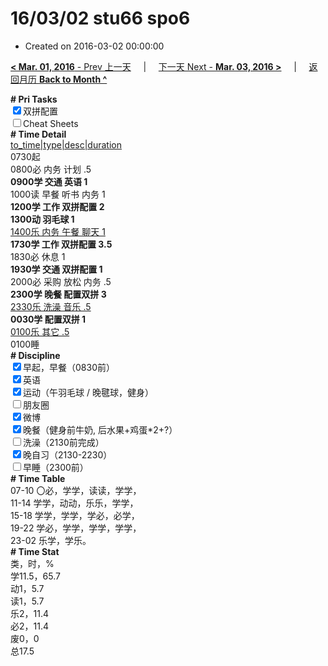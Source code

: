 # 16/03/02 stu66 spo6

- Created on 2016-03-02 00:00:00

[**< Mar. 01, 2016** - Prev 上一天](/lifelogs/2016/03/d01.md) &nbsp; &nbsp; | &nbsp; &nbsp; [下一天 Next - **Mar. 03, 2016 >**](/lifelogs/2016/03/d03.md) &nbsp; &nbsp; |  &nbsp; &nbsp; [返回月历 **Back to Month ^**](/lifelogs/2016/03/index.md)
<br/><div><b># Pri Tasks</b></div><div><input checked="true" type="checkbox"/>双拼配置</div><div><input type="checkbox"/>Cheat Sheets</div><div><b># Time Detail</b></div><div><u>to_time|type|desc|duration</u></div><div>0730起</div><div>0800必 内务 计划 .5</div><div><b>0900学 交通 英语 1</b></div><div>1000读 早餐 听书 内务 1</div><div><b>1200学 工作 双拼配置 2</b></div><div><b>1300动 羽毛球 1</b></div><div><u>1400乐 内务 午餐 聊天 1</u></div><div><b>1730学 工作 双拼配置 3.5</b></div><div>1830必 休息 1</div><div><b>1930学 交通 双拼配置 1</b></div><div>2000必 采购 放松 内务 .5</div><div><b>2300学 晚餐 配置双拼 3</b></div><div><u>2330乐 洗澡 音乐 .5</u></div><div><b>0030学 配置双拼 1</b></div><div><u>0100乐 其它 .5</u></div><div>0100睡</div><div><b># Discipline</b></div><div><input checked="true" type="checkbox"/>早起，早餐（0830前）</div><div><input checked="true" type="checkbox"/>英语</div><div><input checked="true" type="checkbox"/>运动（午羽毛球 / 晚毽球，健身）</div><div><input type="checkbox"/>朋友圈</div><div><input checked="true" type="checkbox"/>微博</div><div><input checked="true" type="checkbox"/>晚餐（健身前牛奶, 后水果+鸡蛋*2+?）</div><div><input type="checkbox"/>洗澡（2130前完成）</div><div><input checked="true" type="checkbox"/>晚自习（2130-2230）</div><div><input type="checkbox"/>早睡（2300前）</div><div><b># Time Table</b></div><div>07-10 〇必，学学，读读，学学，</div><div>11-14 学学，动动，乐乐，学学，</div><div>15-18 学学，学学，学必，必学，</div><div>19-22 学必，学学，学学，学学，</div><div>23-02 乐学，学乐。</div><div><b># Time Stat</b></div><div>类，时，%</div><div>学11.5，65.7</div><div>动1，5.7</div><div>读1，5.7</div><div>乐2，11.4</div><div>必2，11.4</div><div>废0，0</div><div>总17.5</div>

